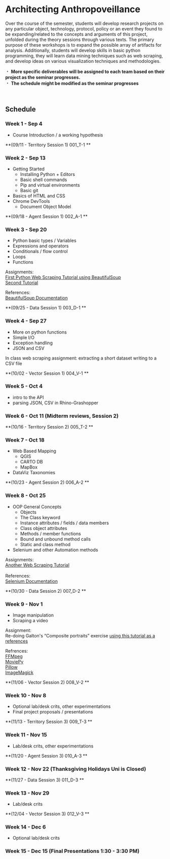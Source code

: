 # Architecting Anthropoveillance

Over the course of the semester, students will develop research projects on any particular object, technology, protocol, policy or an event they found to be expanding/related to the concepts and arguments of this project, unfolded during the theory sessions through various texts. The primary purpose of these workshops is to expand the possible array of artifacts for analysis. Additionally, students will develop skills in basic python programming, they will learn data mining techniques such as web scraping, and develop ideas on various visualization techniques and methodologies.


&#65121; **More specific deliverables will be assigned to each team based on their project as the seminar progresses.**  
&#65121; **The schedule might be modified as the seminar progresses**

&nbsp;
&nbsp;

## Schedule

### Week 1 - Sep 4

* Course Introduction / a working hypothesis 
 
**(09/11 - Territory Session 1) 001_T-1 **
### Week 2 - Sep 13

* Getting Started
    * Installing Python + Editors
    * Basic shell commands
    * Pip and virtual environments
    * Basic git
* Basics of HTML and CSS
* Chrome DevTools
    * Document Object Model

**(09/18 - Agent Session 1) 002_A-1 **
### Week 3 - Sep 20

* Python basic types / Variables
* Expressions and operators
* Conditionals / flow control
* Loops
* Functions

Assignments: </br>
[First Python Web Scraping Tutorial using BeautifulSoup](https://www.dataquest.io/blog/web-scraping-tutorial-python/) </br> 
[Second Tutorial](https://first-web-scraper.readthedocs.io/en/latest/) </br>

References: </br>
[BeautifulSoup Documentation](https://www.crummy.com/software/BeautifulSoup/)

**(09/25 - Data Session 1) 003_D-1 **
### Week 4 - Sep 27

* More on python functions
* Simple I/O
* Exception handling
* JSON and CSV

In class web scraping assignment: extracting a short dataset writing to a CSV file

**(10/02 - Vector Session 1) 004_V-1 **
### Week 5 - Oct 4

* intro to the API
* parsing JSON, CSV in Rhino-Grashopper

### Week 6 - Oct 11 (Midterm reviews, Session 2)

**(10/16 - Territory Session 2) 005_T-2 **
### Week 7 - Oct 18

* Web Based Mapping
    * QGIS
    * CARTO DB
    * MapBox
* DataViz Taxonomies

**(10/23 - Agent Session 2) 006_A-2 **
### Week 8 - Oct 25

* OOP General Concepts
    * Objects
    * The Class keyword
    * Instance attributes / fields / data members
    * Class object attributes
    * Methods / member functions
    * Bound and unbound method calls
    * Static and class method
* Selenium and other Automation methods

Assignments:</br>
[Another Web Scraping Tutorial](https://automatetheboringstuff.com/chapter11/)</br></br>
References:</br>
[Selenium Documentation](https://selenium-python.readthedocs.io/)

**(10/30 - Data Session 2) 007_D-2 **
### Week 9 - Nov 1

* Image manipulation
* Scraping a video

Assignment:</br>
Re-doing Galton's “Composite portraits” exercise
[using this tutorial as a references](https://www3.nd.edu/~pbui/teaching/cse.20289.sp17/homework04.html)

Refrences: </br>
[FFMpeg](https://ffmpeg.org/about.html)</br>
[MoviePy](http://zulko.github.io/moviepy/)</br>
[Pillow](https://pillow.readthedocs.io/en/4.0.x/) </br>
[ImageMagick](https://www.imagemagick.org/script/index.php) </br>

**(11/06 - Vector Session 2) 008_V-2 **
### Week 10 - Nov 8

* Optional lab/desk crits, other experimentations
* Final project proposals / presentations

**(11/13 - Territory Session 3) 009_T-3 **
### Week 11 - Nov 15

* Lab/desk crits, other experimentations

**(11/20 - Agent Session 3) 010_A-3 **
### Week 12 - Nov 22 (Thanksgiving Holidays Uni is Closed)

**(11/27 - Data Session 3) 011_D-3 **
### Week 13 - Nov 29

* Lab/desk crits

**(12/04 - Vector Session 3) 012_V-3 **
### Week 14 - Dec 6

* Optional lab/desk crits

### Week 15 - Dec 15 (Final Presentations 1:30 - 3:30 PM)
